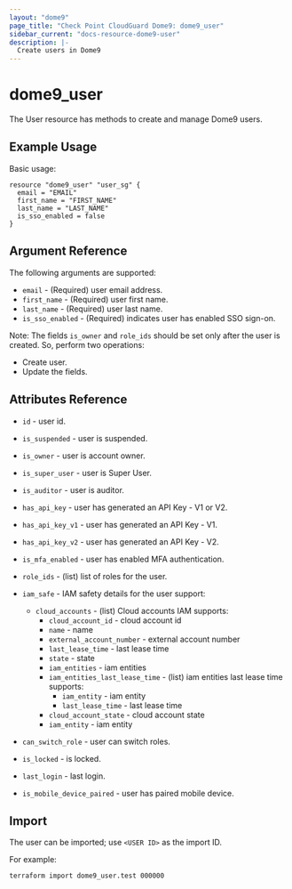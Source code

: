 ```yaml
---
layout: "dome9"
page_title: "Check Point CloudGuard Dome9: dome9_user"
sidebar_current: "docs-resource-dome9-user"
description: |-
  Create users in Dome9
---
```


# dome9_user

The User resource has methods to create and manage Dome9 users.

## Example Usage

Basic usage:

```hcl
resource "dome9_user" "user_sg" {
  email = "EMAIL"
  first_name = "FIRST_NAME"
  last_name = "LAST_NAME"
  is_sso_enabled = false
}

```

## Argument Reference

The following arguments are supported:

* `email` - (Required) user email address. 
* `first_name` - (Required) user first name. 
* `last_name` - (Required) user last name. 
* `is_sso_enabled` - (Required) indicates user has enabled SSO sign-on. 

Note: The fields  `is_owner` and `role_ids` should be set only after the user is created. So, perform two operations:
* Create user.
* Update the fields.

## Attributes Reference

* `id` - user id.
* `is_suspended` - user is suspended.
* `is_owner` - user is account owner.
* `is_super_user` - user is Super User.
* `is_auditor` - user is auditor.
* `has_api_key` - user has generated an API Key - V1 or V2.
* `has_api_key_v1` - user has generated an API Key - V1.
* `has_api_key_v2` - user has generated an API Key - V2.
* `is_mfa_enabled` - user has enabled MFA authentication.
* `role_ids` - (list) list of roles for the user.
* `iam_safe` - IAM safety details for the user support:
    * `cloud_accounts` - (list) Cloud accounts IAM supports:
        * `cloud_account_id` - cloud account id 
        * `name` - name 
        * `external_account_number` - external account number 
        * `last_lease_time` - last lease time 
        * `state` - state 
        * `iam_entities` - iam entities 
        * `iam_entities_last_lease_time` - (list) iam entities last lease time supports:
            * `iam_entity` - iam entity 
            * `last_lease_time` - last lease time 
        * `cloud_account_state` - cloud account state 
        * `iam_entity` - iam entity 

* `can_switch_role` - user can switch roles.
* `is_locked` - is locked.
* `last_login` - last login.
* `is_mobile_device_paired` - user has paired mobile device.


## Import 

The user can be imported; use `<USER ID>` as the import ID. 

For example:
```shell
terraform import dome9_user.test 000000
```